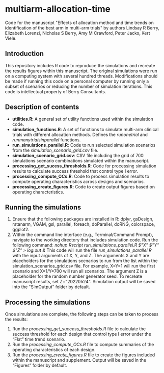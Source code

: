 # multiarm-allocation-time
Code for the manuscript "Effects of allocation method and time trends on identification of the best arm in multi-arm trials"
by authors Lindsay R Berry, Elizabeth Lorenzi, Nicholas S Berry, Amy M Crawford, Peter Jacko, Kert Viele. 

## Introduction
This repository includes R code to reproduce the simulations and recreate the results figures within this manuscript. The original simulations were run on a computing system with several hundred threads. Modifications should be made if running this code on a personal computer by running only a subset of scenarios or reducing the number of simulation iterations. This code is intellectual property of Berry Consultants. 

## Description of contents
* __utilities.R__: A general set of utility functions used within the simulation code.
* __simulation_functions.R__: A set of functions to simulate multi-arm clinical trials with different allocation methods. Defines the _runonetrial_ and _runmanytrialsinparallel_ functions.
* __run_simulations_parallel.R__: Code to run selected simulation scenarios from the _simulation_scenario_grid.csv_ file.
* __simulation_scenario_grid.csv__: CSV file including the grid of 700 simulations scenario combinations simulated within the manuscript.
* __processing_get_sucess_thresholds.R__: Code for processing simulation results to calculate success threshold that control type I error.
* __processing_compute_OCs.R__: Code to process simulation results to compute operating characteristics across designs and scenarios.
* __processing_create_figures.R__: Code to create output figures based on operating characteristics.

## Running the simulations
1. Ensure that the following packages are installed in R: dplyr, gsDesign, rstanarm, VGAM, gsl, parallel, foreach, doParallel, doRNG, colorspace, ggplot2.
2. Within the command line interface (e.g., Terminal/Command Prompt), navigate to the working directory that includes simulation code. Run the following command:
    _nohup Rscript run_simulations_parallel.R $"X" $"Y" $"Z" > log.out &_
This code will run the file _run_simulations_parallel.R_ with the input arguments of X, Y, and Z. The arguments X and Y are placeholders for the simulations scenarios to run from the list within the simulation_scenarios_grid.csv file. For example, X=Y=1 will run the first scenario and X=1/Y=700 will run all scenarios. The argument Z is a placeholder for the random number generator seed. To recreate manuscript results, set Z="20220524". Simulation output will be saved into the "SimOutput" folder by default.

## Processing the simulations
Once simulations are complete, the following steps can be taken to process the results: 
1.	Run the _processing_get_success_thresholds.R_ file to calculate the success threshold for each design that control type I error under the “Flat” time trend scenario. 
2.	Run the _processing_compute_OCs.R_ file to compute summaries of the operating characteristics of each design. 
3.	Run the _processing_create_figures.R_ file to create the figures included within the manuscript and supplement. 
Output will be saved in the “Figures” folder by default. 

